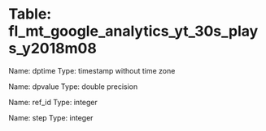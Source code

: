 Table: fl_mt_google_analytics_yt_30s_plays_y2018m08
===================================================

Name: dptime
Type: timestamp without time zone

Name: dpvalue
Type: double precision

Name: ref_id
Type: integer

Name: step
Type: integer

